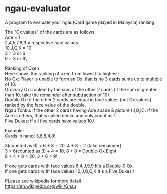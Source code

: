 # ngau-evaluator
A program to evaluate your ngau(Card game played in Malaysia) ranking

The "Ox values" of the cards are as follows:\
Ace = 1\
2,4,5,7,8,9 = respective face values\
10,J,Q,K = 10\
3 = 3 or 6\
6 = 3 or 6\

Ranking of Oxen\
Here shows the ranking of oxen from lowest to highest:\
No Ox: Player is unable to form an Ox, that is no 3 cards sums up to multiple of 10.\
Ordinary Ox: ranked by the sum of the other 2 cards (if the sum is greater than 10, take the remainder after subtraction of 10)\
Double Ox: if the other 2 cards are equal in face values (not Ox values). ranked by the face value of the double.\
Ngau Tonku: if the other 2 cards having Ace spade & picture (J,Q,K). If the Ace is others, that is called nenku and only count as 1.\
Five Dukes: if all five cards have values 10.\

Example:\
Cards in hand: 3,6,8,4,8\

3(counted as 6) + 6 + 8 = 20, 4 + 8 = 2 (take remainder)\
3 + 6(counted as 3) + 4 = 10, 8 + 8 = Double-Ox Eight\
8 + 4 + 8 = 20, 3 + 6 = 9\

If one gets cards with face values 6,4,J,9,9 It's a Double-9 Ox.\
If one gets cards with face values 10,J,Q,Q,K It's a Five Dukes.\

PLease see wikipedia for more detail\
https://en.wikipedia.org/wiki/Gnau
